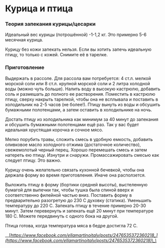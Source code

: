 # Курица и птица

### Теория запекания курицы/цесарки 

Идеальный вес курицы \(потрошённой\) -1-1,2 кг. Это примерно 5-6 месячная курица. 

Курицу без кожи запекать нельзя. Если вы хотить запечь идеальную птицу, то только с кожей. Снимите её в тарелке. 

### Приготовление

Выдержать в рассоле. Для рассола вам потребуется: 4 ст.л. мелкой морской соли или 8 ст.л. крупной морской соли и 2 литра холодной воды \(можно чуть больше\). Налить воду в высокую кастрюлю, добавить соль и размешать до полного ее растворения. Поместить в кастрюлю птицу, сверху накрыть тарелкой, чтобы она не всплывала и поставить в холодильник на 2-5 часов \(не более!\). Птицу вынуть из воды и обсушить бумажными полотенцами, а затем оставить в холодильнике на ночь.

Достать птицу из холодильника как минимум за 40 минут до запекания и обсушить бумажными полотенцами ещё раз. Так у вас будет идеальная хрустящая корочка и сочное мясо. 

Мелко порубить травы, сложить смесь в удобную емкость, добавить оливковое масло холодного отжима \(достаточное количество\), свежемолотый черный перец. Хорошо перемешать смесь и затем натереть ею птицу. Изнутри и снаружи. Промассажировать смесью как следует птицу. Это важно. 

Курицу очень желательно связать кухонной бечевкой, чтобы она держала форму во время приготовления. Иначе она расползется. 

Выложить птицу в форму \(бортики средней высоты\), выстеленную бумагой для выпечки так, чтобы тушка была спиной вверх и соответственно филейной частью вниз. Поставить форму в предварительно разогретую до 230 С духовку \(статика\). Уменьшить температуру до 220 С. Запекать птицу в течение примерно 20-30 минут. Затем перевернуть и запекать ещё 20 минут при температуре 180 С. Можете передвинуть с одного бока на другой. 

Птица готова, когда температура мяса в бедре достигла 72 С. 

\_\_[_https://www.facebook.com/ellamartinoitaly/posts/2476535372360218_](https://www.facebook.com/ellamartinoitaly/posts/2476535372360218)\_\_

